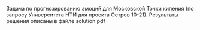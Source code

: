 Задача по прогнозированию эмоций для Московской Точки кипения (по запросу Университета НТИ для проекта Остров 10-21).
Результаты решения описаны в файле solution.pdf
